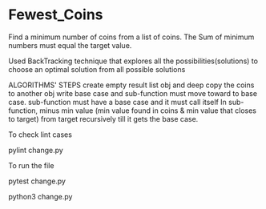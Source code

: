 # Fewest_Coins

Find a minimum number of coins from a list of coins.
The Sum of minimum numbers must equal the target value.

Used BackTracking technique that explores all the possibilities(solutions)
to choose an optimal solution from all possible solutions

ALGORITHMS' STEPS
create empty result list obj and deep copy the coins to another obj
write base case and sub-function must move toward to base case.
sub-function must have a base case and it must call itself
In sub-function, minus min value (min value found in coins &
min value that closes to target) from target recursively
till it gets the base case.

To check lint cases

pylint change.py

To run the file

pytest change.py

python3 change.py
